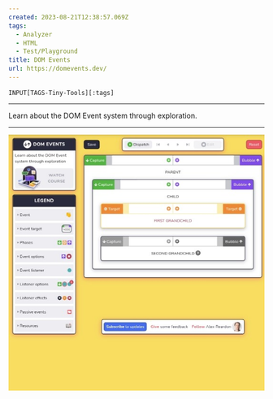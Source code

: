```yaml
---
created: 2023-08-21T12:38:57.069Z
tags: 
  - Analyzer
  - HTML
  - Test/Playground
title: DOM Events
url: https://domevents.dev/
---
```

```meta-bind
INPUT[TAGS-Tiny-Tools][:tags]
```

___
Learn about the DOM Event system through exploration.
___

![](_attachments/dom-events.jpg)
